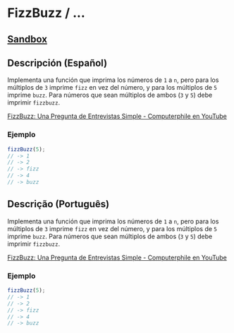 # FizzBuzz / ...

## [Sandbox](https://lab.cs50.io/Laboratoria/job-application-public/main/02-tech-mentoring/exercises/13-fizzbuzz/boilerplate/)

## Descripción (Español)

Implementa una función que imprima los números de `1` a `n`, pero para los
múltiplos de `3` imprime `fizz` en vez del número, y para los múltiplos de `5`
imprime `buzz`. Para números que sean múltiplos de ambos (`3` y `5`) debe
imprimir `fizzbuzz`.

[FizzBuzz: Una Pregunta de Entrevistas Simple - Computerphile en YouTube](https://www.youtube.com/watch?v=QPZ0pIK_wsc)

### Ejemplo

```js
fizzBuzz(5);
// -> 1
// -> 2
// -> fizz
// -> 4
// -> buzz
```

## Descrição (Português)

Implementa una función que imprima los números de `1` a `n`, pero para los
múltiplos de `3` imprime `fizz` en vez del número, y para los múltiplos de `5`
imprime `buzz`. Para números que sean múltiplos de ambos (`3` y `5`) debe
imprimir `fizzbuzz`.

[FizzBuzz: Una Pregunta de Entrevistas Simple - Computerphile en YouTube](https://www.youtube.com/watch?v=QPZ0pIK_wsc)

### Ejemplo

```js
fizzBuzz(5);
// -> 1
// -> 2
// -> fizz
// -> 4
// -> buzz
```
